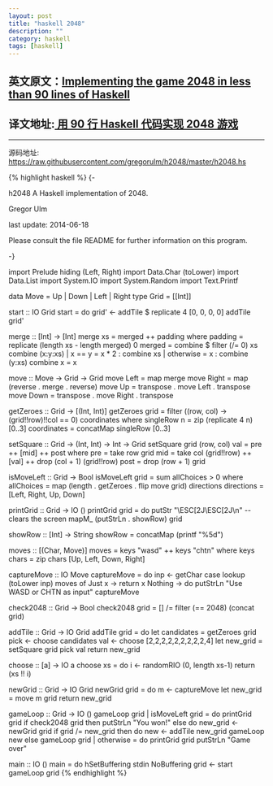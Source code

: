 ```yaml
---
layout: post
title: "haskell 2048"
description: ""
category: haskell
tags: [haskell]
---
```



## 英文原文：[Implementing the game 2048 in less than 90 lines of Haskell](http://gregorulm.com/2048-in-90-lines-haskell/)

## 译文地址:[ 用 90 行 Haskell 代码实现 2048 游戏](http://www.oschina.net/translate/2048-in-90-lines-haskell)
---

源码地址:
<https://raw.githubusercontent.com/gregorulm/h2048/master/h2048.hs>

{% highlight haskell %}
{-

h2048
A Haskell implementation of 2048.

Gregor Ulm

last update:
2014-06-18

Please consult the file README for further information
on this program.

-}

import Prelude hiding (Left, Right)
import Data.Char (toLower)
import Data.List
import System.IO
import System.Random
import Text.Printf

data Move = Up | Down | Left | Right
type Grid = [[Int]]

start :: IO Grid
start = do grid'  <- addTile $ replicate 4 [0, 0, 0, 0]
           addTile grid'

merge :: [Int] -> [Int]
merge xs = merged ++ padding
    where padding = replicate (length xs - length merged) 0
          merged  = combine $ filter (/= 0) xs
          combine (x:y:xs) | x == y = x * 2 : combine xs
                           | otherwise = x  : combine (y:xs)
          combine x = x

move :: Move -> Grid -> Grid
move Left  = map merge
move Right = map (reverse . merge . reverse)
move Up    = transpose . move Left  . transpose
move Down  = transpose . move Right . transpose

getZeroes :: Grid -> [(Int, Int)]
getZeroes grid = filter (\(row, col) -> (grid!!row)!!col == 0) coordinates
    where singleRow n = zip (replicate 4 n) [0..3]
          coordinates = concatMap singleRow [0..3]

setSquare :: Grid -> (Int, Int) -> Int -> Grid
setSquare grid (row, col) val = pre ++ [mid] ++ post
    where pre  = take row grid
          mid  = take col (grid!!row) ++ [val] ++ drop (col + 1) (grid!!row)
          post = drop (row + 1) grid

isMoveLeft :: Grid -> Bool
isMoveLeft grid = sum allChoices > 0
    where allChoices = map (length . getZeroes . flip move grid) directions
          directions = [Left, Right, Up, Down]

printGrid :: Grid -> IO ()
printGrid grid = do
    putStr "\ESC[2J\ESC[2J\n" -- clears the screen
    mapM_ (putStrLn . showRow) grid

showRow :: [Int] -> String
showRow = concatMap (printf "%5d")

moves :: [(Char, Move)]
moves = keys "wasd" ++ keys "chtn"
    where keys chars = zip chars [Up, Left, Down, Right]

captureMove :: IO Move
captureMove = do
    inp <- getChar
    case lookup (toLower inp) moves of
        Just x  -> return x
        Nothing -> do putStrLn "Use WASD or CHTN as input"
                      captureMove

check2048 :: Grid -> Bool
check2048 grid = [] /= filter (== 2048) (concat grid)
                
addTile :: Grid -> IO Grid
addTile grid = do
    let candidates = getZeroes grid
    pick <- choose candidates
    val  <- choose [2,2,2,2,2,2,2,2,2,4]
    let new_grid = setSquare grid pick val
    return new_grid

choose :: [a] -> IO a
choose xs = do
    i <- randomRIO (0, length xs-1)
    return (xs !! i)

newGrid :: Grid -> IO Grid
newGrid grid = do
    m <- captureMove
    let new_grid = move m grid
    return new_grid

gameLoop :: Grid -> IO ()
gameLoop grid
    | isMoveLeft grid = do
        printGrid grid
        if check2048 grid
        then putStrLn "You won!"
        else do new_grid <- newGrid grid
                if grid /= new_grid
                then do new <- addTile new_grid
                        gameLoop new
                else gameLoop grid
    | otherwise = do
        printGrid grid
        putStrLn "Game over"

main :: IO ()
main = do
    hSetBuffering stdin NoBuffering
    grid <- start
    gameLoop grid
{% endhighlight %}
